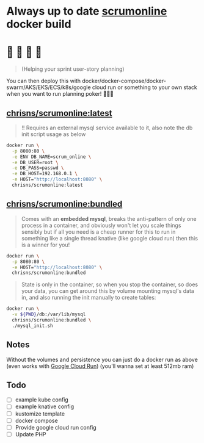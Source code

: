 # Always up to date [scrumonline](https://github.com/Toxantron/scrumonline) docker build

# 💁 🏃 📇 📅 
> (Helping your sprint user-story planning)

You can then deploy this with docker/docker-compose/docker-swarm/AKS/EKS/ECS/k8s/google cloud run or something to your own stack when you want to run planning poker! 🥳🎉🥳

## [chrisns/scrumonline:latest](https://hub.docker.com/r/chrisns/scrumonline)

> ‼️ Requires an external mysql service available to it, also note the db init script usage as below

```bash
docker run \
  -p 8080:80 \
  -e ENV DB_NAME=scrum_online \
  -e DB_USER=root \
  -e DB_PASS=passwd \
  -e DB_HOST=192.168.0.1 \
  -e HOST="http://localhost:8080" \
  chrisns/scrumonline:latest
```

## [chrisns/scrumonline:bundled](https://hub.docker.com/r/chrisns/scrumonline)

> Comes with an **embedded mysql**, breaks the anti-pattern of only one process in a container, and obviously won't let you scale things sensibly but if all you need is a cheap runner for this to run in something like a single thread knative (like google cloud run) then this is a winner for you!

```bash
docker run \
  -p 8080:80 \
  -e HOST="http://localhost:8080" \
  chrisns/scrumonline:bundled
```

> State is only in the container, so when you stop the container, so does your data, you can get around this by volume mounting mysql's data in, and also running the init manually to create tables:

```bash
docker run \
  -v ${PWD}/db:/var/lib/mysql
  chrisns/scrumonline:bundled \
  ./mysql_init.sh
```

## Notes

Without the volumes and persistence you can just do a docker run as above (even works with [Google Cloud Run](https://cloud.google.com/run)) (you'll wanna set at least 512mb ram)

## Todo

- [ ] example kube config
- [ ] example knative config
- [ ] kustomize template
- [ ] docker compose
- [ ] Provide google cloud run config
- [ ] Update PHP
